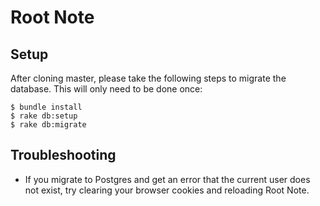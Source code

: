 # Root Note

## Setup

After cloning master, please take the following steps to migrate the database. This will only need to be done once:

```
$ bundle install
$ rake db:setup
$ rake db:migrate
```

## Troubleshooting

- If you migrate to Postgres and get an error that the current user does not exist, try clearing your browser cookies and reloading Root Note.